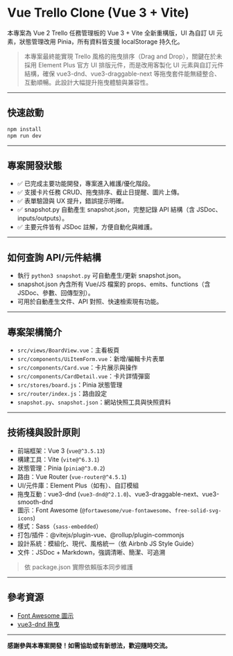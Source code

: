 # Vue Trello Clone (Vue 3 + Vite)

本專案為 Vue 2 Trello 任務管理板的 Vue 3 + Vite 全新重構版，UI 為自訂 UI 元素，狀態管理改用 Pinia，所有資料皆支援 localStorage 持久化。

> 本專案最終能實現 Trello 風格的拖曳排序（Drag and Drop），關鍵在於未採用 Element Plus 官方 UI 排版元件，而是改用客製化 UI 元素與自訂元件結構，確保
> vue3-dnd、vue3-draggable-next 等拖曳套件能無縫整合、互動順暢。此設計大幅提升拖曳體驗與兼容性。

---

## 快速啟動

```bash
npm install
npm run dev
```

---

## 專案開發狀態

- ✅ 已完成主要功能開發，專案進入維護/優化階段。
- ✅ 支援卡片任務 CRUD、拖曳排序、截止日提醒、圖片上傳。
- ✅ 表單驗證與 UX 提升，錯誤提示明確。
- ✅ snapshot.py 自動產生 snapshot.json，完整記錄 API 結構（含 JSDoc、inputs/outputs）。
- ✅ 主要元件皆有 JSDoc 註解，方便自動化與維護。

---

## 如何查詢 API/元件結構

- 執行 `python3 snapshot.py` 可自動產生/更新 snapshot.json。
- snapshot.json 內含所有 Vue/JS 檔案的 props、emits、functions（含 JSDoc、參數、回傳型別）。
- 可用於自動產生文件、API 對照、快速檢索現有功能。

---

## 專案架構簡介

- `src/views/BoardView.vue`：主看板頁
- `src/components/UiItemForm.vue`：新增/編輯卡片表單
- `src/components/Card.vue`：卡片展示與操作
- `src/components/CardDetail.vue`：卡片詳情彈窗
- `src/stores/board.js`：Pinia 狀態管理
- `src/router/index.js`：路由設定
- `snapshot.py`、`snapshot.json`：網站快照工具與快照資料

---

## 技術棧與設計原則

- 前端框架：Vue 3 (`vue@^3.5.13`)
- 構建工具：Vite (`vite@^6.3.1`)
- 狀態管理：Pinia (`pinia@^3.0.2`)
- 路由：Vue Router (`vue-router@^4.5.1`)
- UI/元件庫：Element Plus（如有）、自訂模組
- 拖曳互動：vue3-dnd (`vue3-dnd@^2.1.0`)、vue3-draggable-next、vue3-smooth-dnd
- 圖示：Font Awesome (`@fortawesome/vue-fontawesome`、`free-solid-svg-icons`)
- 樣式：Sass（`sass-embedded`）
- 打包/插件：@vitejs/plugin-vue、@rollup/plugin-commonjs
- 設計系統：模組化、現代、風格統一（依 Airbnb JS Style Guide）
- 文件：JSDoc + Markdown，強調清晰、簡潔、可追溯

> 依 package.json 實際依賴版本同步維護

---

## 參考資源

- [Font Awesome 圖示](https://fontawesome.com/icons/)
- [vue3-dnd 拖曳](https://www.vue3-dnd.com/guide/)

---

**感謝參與本專案開發！如需協助或有新想法，歡迎隨時交流。**

